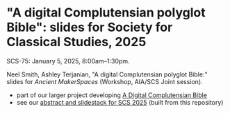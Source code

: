 # "A digital Complutensian polyglot Bible": slides for Society for Classical Studies, 2025

SCS-75: January 5, 2025, 8:00am–1:30pm. 



Neel Smith, Ashley Terjanian, "A digital Complutensian polyglot Bible:" slides for 
*Ancient MakerSpaces* (Workshop, AIA/SCS Joint session).

- part of our larger project developing [A Digital Complutensian Bible](https://neelsmith.quarto.pub/digitalcomplutensian/)
- see our [abstract and slidestack for SCS 2025](https://neelsmith.quarto.pub/digitalcomplutensian/presentations/scs2025/) (built from this repository)